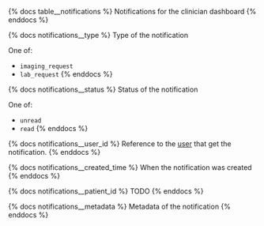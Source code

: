 {% docs table__notifications %}
Notifications for the clinician dashboard
{% enddocs %}

{% docs notifications__type %}
Type of the notification

One of:
- `imaging_request`
- `lab_request`
{% enddocs %}

{% docs notifications__status %}
Status of the notification

One of:
- `unread`
- `read`
{% enddocs %}

{% docs notifications__user_id %}
Reference to the [user](#!/source/source.tamanu.tamanu.users) that get the notification.
{% enddocs %}

{% docs notifications__created_time %}
When the notification was created
{% enddocs %}

{% docs notifications__patient_id %}
TODO
{% enddocs %}

{% docs notifications__metadata %}
Metadata of the notification
{% enddocs %}
